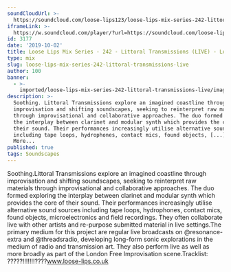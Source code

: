 ```yaml
---
soundCloudUrl: >-
  https://soundcloud.com/loose-lips123/loose-lips-mix-series-242-littoral-transmissions
iframeLink: >-
  https://w.soundcloud.com/player/?url=https://soundcloud.com/loose-lips123/loose-lips-mix-series-242-littoral-transmissions&color=00aabb&auto_play=false&hide_related=false&show_comments=true&show_user=true&show_reposts=false
id: 3177
date: '2019-10-02'
title: Loose Lips Mix Series - 242 - Littoral Transmissions (LIVE) - Loose Lips
type: mix
slug: loose-lips-mix-series-242-littoral-transmissions-live
author: 100
banner:
  - >-
    imported/loose-lips-mix-series-242-littoral-transmissions-live/image3177.jpeg
description: >-
  Soothing. Littoral Transmissions explore an imagined coastline through
  improvisation and shifting soundscapes, seeking to reinterpret raw materials
  through improvisational and collaborative approaches. The duo formed exploring
  the interplay between clarinet and modular synth which provides the core of
  their sound. Their performances increasingly utilise alternative sound sources
  including tape loops, hydrophones, contact mics, found objects, [...]Read
  More...
published: true
tags: Soundscapes
---
```

Soothing.Littoral Transmissions explore an imagined coastline through improvisation and shifting soundscapes, seeking to reinterpret raw materials through improvisational and collaborative approaches. The duo formed exploring the interplay between clarinet and modular synth which provides the core of their sound. Their performances increasingly utilise alternative sound sources including tape loops, hydrophones, contact mics, found objects, microelectronics and field recordings. They often collaborate live with other artists and re-purpose submitted material in live settings.The primary medium for this project are regular live broadcasts on @resonance-extra and @threadsradio, developing long-form sonic explorations in the medium of radio and transmission art. They also perform live as well as more broadly as part of the London Free Improvisation scene.Tracklist:  
?????!!!!!!!????www.loose-lips.co.uk